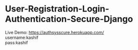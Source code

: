 # User-Registration-Login-Authentication-Secure-Django
Live Demo: https://authsysscure.herokuapp.com/ <br>
username:kashif <br>
pass:kashif
